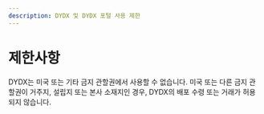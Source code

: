 ```yaml
---
description: DYDX 및 DYDX 포털 사용 제한
---
```


# 제한사항

DYDX는 미국 또는 기타 금지 관할권에서 사용할 수 없습니다. 미국 또는 다른 금지 관할권이 거주지, 설립지 또는 본사 소재지인 경우, DYDX의 배포 수령 또는 거래가 허용되지 않습니다.
